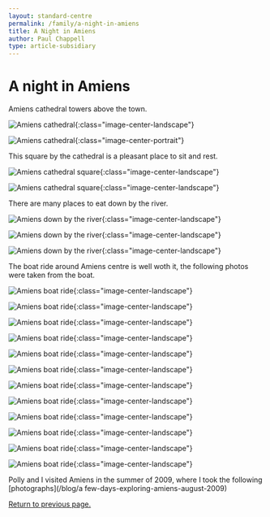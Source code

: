 ```yaml
---
layout: standard-centre
permalink: /family/a-night-in-amiens
title: A Night in Amiens
author: Paul Chappell
type: article-subsidiary
---
```

# A night in Amiens

Amiens cathedral towers above the town.

![Amiens cathedral](/content/cat/fam/2007-to-2012-family-trips/amiens/007.jpg){:class="image-center-landscape"}

![Amiens cathedral](/content/cat/fam/2007-to-2012-family-trips/amiens/008.jpg){:class="image-center-portrait"}

This square by the cathedral is a pleasant place to sit and rest.

![Amiens cathedral square](/content/cat/fam/2007-to-2012-family-trips/amiens/010.jpg){:class="image-center-landscape"}

![Amiens cathedral square](/content/cat/fam/2007-to-2012-family-trips/amiens/011.jpg){:class="image-center-landscape"}

There are many places to eat down by the river.

![Amiens down by the river](/content/cat/fam/2007-to-2012-family-trips/amiens/004.jpg){:class="image-center-landscape"}

![Amiens down by the river](/content/cat/fam/2007-to-2012-family-trips/amiens/005.jpg){:class="image-center-landscape"}

![Amiens down by the river](/content/cat/fam/2007-to-2012-family-trips/amiens/014.jpg){:class="image-center-landscape"}

The boat ride around Amiens centre is well woth it, the following photos were taken from the boat.

![Amiens boat ride](/content/cat/fam/2007-to-2012-family-trips/amiens/b002.jpg){:class="image-center-landscape"}

![Amiens boat ride](/content/cat/fam/2007-to-2012-family-trips/amiens/b006.jpg){:class="image-center-landscape"}

![Amiens boat ride](/content/cat/fam/2007-to-2012-family-trips/amiens/b009.jpg){:class="image-center-landscape"}

![Amiens boat ride](/content/cat/fam/2007-to-2012-family-trips/amiens/b010.jpg){:class="image-center-landscape"}

![Amiens boat ride](/content/cat/fam/2007-to-2012-family-trips/amiens/b011.jpg){:class="image-center-landscape"}

![Amiens boat ride](/content/cat/fam/2007-to-2012-family-trips/amiens/b012.jpg){:class="image-center-landscape"}

![Amiens boat ride](/content/cat/fam/2007-to-2012-family-trips/amiens/b013.jpg){:class="image-center-landscape"}

![Amiens boat ride](/content/cat/fam/2007-to-2012-family-trips/amiens/b014.jpg){:class="image-center-landscape"}

![Amiens boat ride](/content/cat/fam/2007-to-2012-family-trips/amiens/b015.jpg){:class="image-center-landscape"}

![Amiens boat ride](/content/cat/fam/2007-to-2012-family-trips/amiens/b016.jpg){:class="image-center-landscape"}

![Amiens boat ride](/content/cat/fam/2007-to-2012-family-trips/amiens/b017.jpg){:class="image-center-landscape"}

![Amiens boat ride](/content/cat/fam/2007-to-2012-family-trips/amiens/b021.jpg){:class="image-center-landscape"}

Polly and I visited Amiens in the summer of 2009, where I took the following [photographs](/blog/a few-days-exploring-amiens-august-2009)

[Return to previous page.](/family/trips-2007-to-2012)



